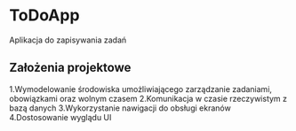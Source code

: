 # ToDoApp

Aplikacja do zapisywania zadań

## Założenia projektowe
1.Wymodelowanie środowiska umożliwiającego zarządzanie zadaniami, obowiązkami oraz wolnym czasem
2.Komunikacja w czasie rzeczywistym z bazą danych
3.Wykorzystanie nawigacji do obsługi ekranów
4.Dostosowanie wyglądu UI 
